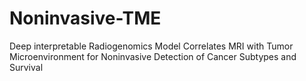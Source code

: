 # Noninvasive-TME
Deep interpretable Radiogenomics Model Correlates MRI with Tumor Microenvironment for Noninvasive Detection of Cancer Subtypes and Survival

